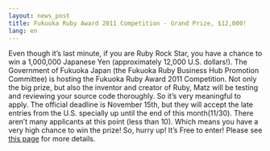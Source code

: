 ```yaml
---
layout: news_post
title: Fukuoka Ruby Award 2011 Competition - Grand Prize, $12,000!
lang: en
---
```


Even though it’s last minute, if you are Ruby Rock Star, you have a
chance to win a 1,000,000 Japanese Yen (approximately 12,000 U.S.
dollars!). The Government of Fukuoka Japan (the Fukuoka Ruby Business
Hub Promotion Committee) is hosting the Fukuoka Ruby Award 2011
Competition. Not only the big prize, but also the inventor and creator
of Ruby, Matz will be testing and reviewing your source code thoroughly.
So it’s very meaningful to apply. The official deadline is November
15th, but they will accept the late entries from the U.S. specially up
until the end of this month(11/30). There aren’t many applicants at this
point (less than 10). Which means you have a very high chance to win the
prize! So, hurry up! It’s Free to enter! Please see [this page][1] for
more details.

[1]: http://www.f-ruby.com/en/news/information/11 
